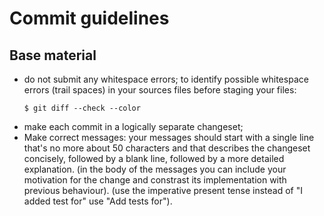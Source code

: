 Commit guidelines
=================

Base material
-------------
- do not submit any whitespace errors;
  to identify possible whitespace errors (trail spaces) in your
  sources files before staging your files:
  ```   
  $ git diff --check --color  
  ```
- make each commit in a logically separate changeset;
- Make correct messages:
  your messages should start with a single line
  that's no more about 50 characters and that describes 
  the changeset concisely, followed by a blank line, followed
  by a more detailed explanation.
  (in the body of the messages you can include your motivation
   for the change and constrast its implementation 
   with previous behaviour).
  (use the imperative present tense
   instead of "I added test for" use "Add tests for").
